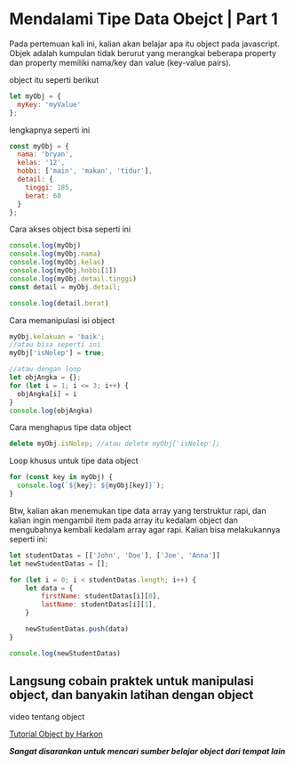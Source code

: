 # Mendalami Tipe Data Obejct | Part 1

Pada pertemuan kali ini, kalian akan belajar apa itu object pada javascript.
Objek adalah kumpulan tidak berurut yang merangkai beberapa property dan property memiliki nama/key dan value (key-value pairs).

object itu seperti berikut
```js
let myObj = {
  myKey: 'myValue'
};
```
lengkapnya seperti ini
```js
const myObj = {
  nama: 'bryan',
  kelas: '12',
  hobbi: ['main', 'makan', 'tidur'],
  detail: {
    tinggi: 185,
    berat: 60
  }
};
```
Cara akses object bisa seperti ini
```js
console.log(myObj)
console.log(myObj.nama)
console.log(myObj.kelas)
console.log(myObj.hobbi[1])
console.log(myObj.detail.tinggi)
const detail = myObj.detail;

console.log(detail.berat)
```
Cara memanipulasi isi object
```js
myObj.kelakuan = 'baik';
//atau bisa seperti ini
myObj['isNolep'] = true;

//atau dengan loop
let objAngka = {};
for (let i = 1; i <= 3; i++) {
  objAngka[i] = i
}
console.log(objAngka)
```
Cara menghapus tipe data object
```js
delete myObj.isNolep; //atau delete myObj['isNolep'];
```
Loop khusus untuk tipe data object
```js
for (const key in myObj) {
  console.log(`${key}: ${myObj[key]}`);
}
```

Btw, kalian akan menemukan tipe data array yang terstruktur rapi, dan kalian ingin mengambil item pada array itu kedalam object dan mengubahnya kembali kedalam array agar rapi. Kalian bisa melakukannya seperti ini:

```js
let studentDatas = [['John', 'Doe'], ['Joe', 'Anna']]
let newStudentDatas = [];

for (let i = 0; i < studentDatas.length; i++) {
    let data = {
        firstName: studentDatas[i][0],
        lastName: studentDatas[i][1],
    }

    newStudentDatas.push(data)
}

console.log(newStudentDatas)
```

Langsung cobain praktek untuk manipulasi object, dan banyakin latihan dengan object
---------------------------------------
video tentang object

[Tutorial Object by Harkon](https://youtu.be/pCYUrbRRRXQ)

***Sangat disarankan untuk mencari sumber belajar object dari tempat lain***
